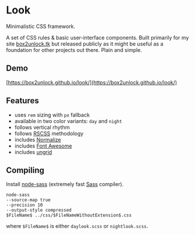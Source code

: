 Look
====

Minimalistic CSS framework.

A set of CSS rules & basic user-interface components. Built primarily for my
site [box2unlock.tk](https://box2unlock.tk/) but released publicly as it might
be useful as a foundation for other projects out there. Plain and simple.

Demo
----

[https://box2unlock.github.io/look/](https://box2unlock.github.io/look/)

Features
--------

- uses `rem` sizing with `px` fallback
- available in two color variants: `day` and `night`
- follows vertical rhythm
- follows [RSCSS](http://rscss.io/) methodology
- includes [Normalize](https://necolas.github.io/normalize.css/)
- includes [Font Awesome](http://fontawesome.io/)
- includes [ungrid](http://chrisnager.github.io/ungrid/)

Compiling
---------

Install [node-sass](https://github.com/sass/node-sass) (extremely
fast [Sass](http://sass-lang.com/) compiler).

```
node-sass
--source-map true
--precision 10
--output-style compressed
$FileName$ ../css/$FileNameWithoutExtension$.css
```

where `$FileName$` is either `daylook.scss` or `nightlook.scss`.
